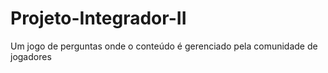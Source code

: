 # Projeto-Integrador-II

Um jogo de perguntas onde o conteúdo é gerenciado pela comunidade de jogadores
